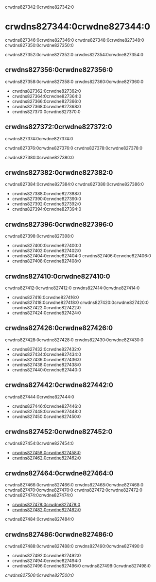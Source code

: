 crwdns827342:0crwdne827342:0
# crwdns827344:0crwdne827344:0

crwdns827346:0crwdne827346:0 crwdns827348:0crwdne827348:0 crwdns827350:0crwdne827350:0

crwdns827352:0crwdne827352:0 crwdns827354:0crwdne827354:0

## crwdns827356:0crwdne827356:0

crwdns827358:0crwdne827358:0 crwdns827360:0crwdne827360:0

- crwdns827362:0crwdne827362:0
- crwdns827364:0crwdne827364:0
- crwdns827366:0crwdne827366:0
- crwdns827368:0crwdne827368:0
- crwdns827370:0crwdne827370:0

## crwdns827372:0crwdne827372:0

crwdns827374:0crwdne827374:0

crwdns827376:0crwdne827376:0 crwdns827378:0crwdne827378:0

crwdns827380:0crwdne827380:0

## crwdns827382:0crwdne827382:0

crwdns827384:0crwdne827384:0 crwdns827386:0crwdne827386:0

- crwdns827388:0crwdne827388:0
- crwdns827390:0crwdne827390:0
- crwdns827392:0crwdne827392:0
- crwdns827394:0crwdne827394:0

## crwdns827396:0crwdne827396:0

crwdns827398:0crwdne827398:0

- crwdns827400:0crwdne827400:0
- crwdns827402:0crwdne827402:0
- crwdns827404:0crwdne827404:0 crwdns827406:0crwdne827406:0
- crwdns827408:0crwdne827408:0

## crwdns827410:0crwdne827410:0

crwdns827412:0crwdne827412:0 crwdns827414:0crwdne827414:0

- crwdns827416:0crwdne827416:0
- crwdns827418:0crwdne827418:0 crwdns827420:0crwdne827420:0 crwdns827422:0crwdne827422:0
- crwdns827424:0crwdne827424:0

## crwdns827426:0crwdne827426:0

crwdns827428:0crwdne827428:0 crwdns827430:0crwdne827430:0

- crwdns827432:0crwdne827432:0
- crwdns827434:0crwdne827434:0
- crwdns827436:0crwdne827436:0
- crwdns827438:0crwdne827438:0
- crwdns827440:0crwdne827440:0

## crwdns827442:0crwdne827442:0

crwdns827444:0crwdne827444:0
- crwdns827446:0crwdne827446:0
- crwdns827448:0crwdne827448:0
- crwdns827450:0crwdne827450:0

## crwdns827452:0crwdne827452:0

crwdns827454:0crwdne827454:0
- [crwdns827458:0crwdne827458:0](crwdns827456:0crwdne827456:0)
- [crwdns827462:0crwdne827462:0](crwdns827460:0crwdne827460:0)

## crwdns827464:0crwdne827464:0

crwdns827466:0crwdne827466:0 crwdns827468:0crwdne827468:0 crwdns827470:0crwdne827470:0 crwdns827472:0crwdne827472:0 crwdns827474:0crwdne827474:0

- [crwdns827478:0crwdne827478:0](crwdns827476:0crwdne827476:0)
- [crwdns827482:0crwdne827482:0](crwdns827480:0crwdne827480:0)

crwdns827484:0crwdne827484:0

## crwdns827486:0crwdne827486:0

crwdns827488:0crwdne827488:0 crwdns827490:0crwdne827490:0

- crwdns827492:0crwdne827492:0
- crwdns827494:0crwdne827494:0
- crwdns827496:0crwdne827496:0 crwdns827498:0crwdne827498:0

*crwdns827500:0crwdne827500:0*
